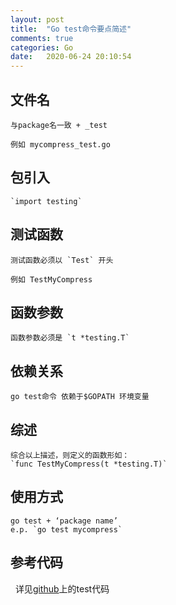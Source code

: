 ```yaml
---
layout: post
title:  "Go test命令要点简述"
comments: true
categories: Go
date:   2020-06-24 20:10:54
---
```


## 文件名
	与package名一致 + _test 
	
	例如 mycompress_test.go
	
## 包引入
	`import testing`

## 测试函数
	测试函数必须以 `Test` 开头
	
	例如 TestMyCompress

## 函数参数
	函数参数必须是 `t *testing.T` 
	
## 依赖关系
	go test命令 依赖于$GOPATH 环境变量
	
## 综述
	综合以上描述，则定义的函数形如：
	`func TestMyCompress(t *testing.T)` 

## 使用方式
	go test + ‘package name’
	e.p. `go test mycompress`

## 参考代码 
&nbsp;&nbsp;详见[github](https://github.com/lbbxsxlz/gzCoredump/blob/master/src/mycompress/mycompress_test.go)上的test代码
	